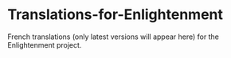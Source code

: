 # Translations-for-Enlightenment

French translations (only latest versions will appear here) for the Enlightenment project.
